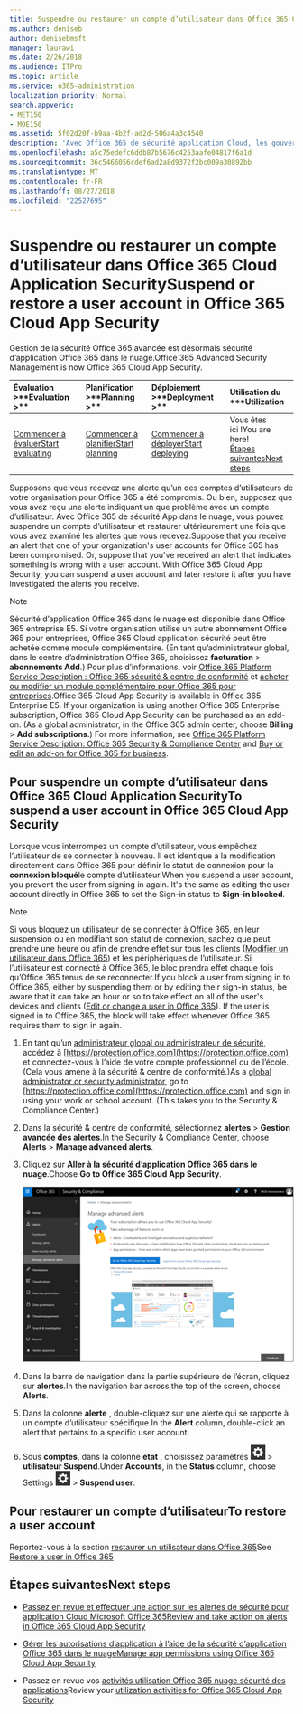 ```yaml
---
title: Suspendre ou restaurer un compte d’utilisateur dans Office 365 Cloud Application Security
ms.author: deniseb
author: denisebmsft
manager: laurawi
ms.date: 2/26/2018
ms.audience: ITPro
ms.topic: article
ms.service: o365-administration
localization_priority: Normal
search.appverid:
- MET150
- MOE150
ms.assetid: 5f02d20f-b9aa-4b2f-ad2d-506a4a3c4540
description: 'Avec Office 365 de sécurité application Cloud, les gouvernance actions possibles sont de suspendre ou reprendre un compte d’utilisateur. '
ms.openlocfilehash: a5c75edefc6ddb87b5676c4253aafe04817f6a1d
ms.sourcegitcommit: 36c5466056cdef6ad2a8d9372f2bc009a30892bb
ms.translationtype: MT
ms.contentlocale: fr-FR
ms.lasthandoff: 08/27/2018
ms.locfileid: "22527695"
---
```

# <a name="suspend-or-restore-a-user-account-in-office-365-cloud-app-security"></a><span data-ttu-id="cf65c-103">Suspendre ou restaurer un compte d’utilisateur dans Office 365 Cloud Application Security</span><span class="sxs-lookup"><span data-stu-id="cf65c-103">Suspend or restore a user account in Office 365 Cloud App Security</span></span>

<span data-ttu-id="cf65c-104">Gestion de la sécurité Office 365 avancée est désormais sécurité d’application Office 365 dans le nuage.</span><span class="sxs-lookup"><span data-stu-id="cf65c-104">Office 365 Advanced Security Management is now Office 365 Cloud App Security.</span></span>
  
|<span data-ttu-id="cf65c-105">Évaluation **\>**</span><span class="sxs-lookup"><span data-stu-id="cf65c-105">****Evaluation** \>**</span></span>|<span data-ttu-id="cf65c-106">Planification **\>**</span><span class="sxs-lookup"><span data-stu-id="cf65c-106">****Planning** \>**</span></span>|<span data-ttu-id="cf65c-107">Déploiement **\>**</span><span class="sxs-lookup"><span data-stu-id="cf65c-107">****Deployment** \>**</span></span>|<span data-ttu-id="cf65c-108">Utilisation du \*\*\*</span><span class="sxs-lookup"><span data-stu-id="cf65c-108">****Utilization****</span></span>|
|:-----|:-----|:-----|:-----|
|[<span data-ttu-id="cf65c-109">Commencer à évaluer</span><span class="sxs-lookup"><span data-stu-id="cf65c-109">Start evaluating</span></span>](office-365-cas-overview.md) <br/> |[<span data-ttu-id="cf65c-110">Commencer à planifier</span><span class="sxs-lookup"><span data-stu-id="cf65c-110">Start planning</span></span>](get-ready-for-office-365-cas.md) <br/> |[<span data-ttu-id="cf65c-111">Commencer à déployer</span><span class="sxs-lookup"><span data-stu-id="cf65c-111">Start deploying</span></span>](turn-on-office-365-cas.md) <br/> |<span data-ttu-id="cf65c-112">Vous êtes ici !</span><span class="sxs-lookup"><span data-stu-id="cf65c-112">You are here!</span></span>  <br/> [<span data-ttu-id="cf65c-113">Étapes suivantes</span><span class="sxs-lookup"><span data-stu-id="cf65c-113">Next steps</span></span>](suspend-or-restore-an-account-in-ocas.md#nextsteps) <br/> |
   
<span data-ttu-id="cf65c-p101">Supposons que vous recevez une alerte qu’un des comptes d’utilisateurs de votre organisation pour Office 365 a été compromis. Ou bien, supposez que vous avez reçu une alerte indiquant un que problème avec un compte d’utilisateur. Avec Office 365 de sécurité App dans le nuage, vous pouvez suspendre un compte d’utilisateur et restaurer ultérieurement une fois que vous avez examiné les alertes que vous recevez.</span><span class="sxs-lookup"><span data-stu-id="cf65c-p101">Suppose that you receive an alert that one of your organization's user accounts for Office 365 has been compromised. Or, suppose that you've received an alert that indicates something is wrong with a user account. With Office 365 Cloud App Security, you can suspend a user account and later restore it after you have investigated the alerts you receive.</span></span>
  
> [!NOTE]
> <span data-ttu-id="cf65c-p102">Sécurité d’application Office 365 dans le nuage est disponible dans Office 365 entreprise E5. Si votre organisation utilise un autre abonnement Office 365 pour entreprises, Office 365 Cloud application sécurité peut être achetée comme module complémentaire. (En tant qu’administrateur global, dans le centre d’administration Office 365, choisissez **facturation** \> **abonnements Add**.) Pour plus d’informations, voir [Office 365 Platform Service Description : Office 365 sécurité &amp; centre de conformité](https://technet.microsoft.com/en-us/library/dn933793.aspx) et [acheter ou modifier un module complémentaire pour Office 365 pour entreprises](https://support.office.com/article/4e7b57d6-b93b-457d-aecd-0ea58bff07a6).</span><span class="sxs-lookup"><span data-stu-id="cf65c-p102">Office 365 Cloud App Security is available in Office 365 Enterprise E5. If your organization is using another Office 365 Enterprise subscription, Office 365 Cloud App Security can be purchased as an add-on. (As a global administrator, in the Office 365 admin center, choose **Billing** \> **Add subscriptions**.) For more information, see [Office 365 Platform Service Description: Office 365 Security &amp; Compliance Center](https://technet.microsoft.com/en-us/library/dn933793.aspx) and [Buy or edit an add-on for Office 365 for business](https://support.office.com/article/4e7b57d6-b93b-457d-aecd-0ea58bff07a6).</span></span> 
  
## <a name="to-suspend-a-user-account-in-office-365-cloud-app-security"></a><span data-ttu-id="cf65c-120">Pour suspendre un compte d’utilisateur dans Office 365 Cloud Application Security</span><span class="sxs-lookup"><span data-stu-id="cf65c-120">To suspend a user account in Office 365 Cloud App Security</span></span>

<span data-ttu-id="cf65c-p103">Lorsque vous interrompez un compte d’utilisateur, vous empêchez l’utilisateur de se connecter à nouveau. Il est identique à la modification directement dans Office 365 pour définir le statut de connexion pour la **connexion bloqué**le compte d’utilisateur.</span><span class="sxs-lookup"><span data-stu-id="cf65c-p103">When you suspend a user account, you prevent the user from signing in again. It's the same as editing the user account directly in Office 365 to set the Sign-in status to **Sign-in blocked**.</span></span>
  
> [!NOTE]
> <span data-ttu-id="cf65c-p104">Si vous bloquez un utilisateur de se connecter à Office 365, en leur suspension ou en modifiant son statut de connexion, sachez que peut prendre une heure ou afin de prendre effet sur tous les clients ([Modifier un utilisateur dans Office 365](https://support.office.com/article/42BB3F17-8F9D-4182-B434-5F1C8024E614#SingleUserPreview)) et les périphériques de l’utilisateur. Si l’utilisateur est connecté à Office 365, le bloc prendra effet chaque fois qu’Office 365 tenus de se reconnecter.</span><span class="sxs-lookup"><span data-stu-id="cf65c-p104">If you block a user from signing in to Office 365, either by suspending them or by editing their sign-in status, be aware that it can take an hour or so to take effect on all of the user's devices and clients ([Edit or change a user in Office 365](https://support.office.com/article/42BB3F17-8F9D-4182-B434-5F1C8024E614#SingleUserPreview)). If the user is signed in to Office 365, the block will take effect whenever Office 365 requires them to sign in again.</span></span> 
  
1. <span data-ttu-id="cf65c-p105">En tant qu’un [administrateur global ou administrateur de sécurité](permissions-in-the-security-and-compliance-center.md), accédez à [https://protection.office.com](https://protection.office.com) et connectez-vous à l’aide de votre compte professionnel ou de l’école. (Cela vous amène à la sécurité &amp; centre de conformité.)</span><span class="sxs-lookup"><span data-stu-id="cf65c-p105">As a [global administrator or security administrator](permissions-in-the-security-and-compliance-center.md), go to [https://protection.office.com](https://protection.office.com) and sign in using your work or school account. (This takes you to the Security &amp; Compliance Center.)</span></span> 
    
2. <span data-ttu-id="cf65c-127">Dans la sécurité &amp; centre de conformité, sélectionnez **alertes** \> **Gestion avancée des alertes**.</span><span class="sxs-lookup"><span data-stu-id="cf65c-127">In the Security &amp; Compliance Center, choose **Alerts** \> **Manage advanced alerts**.</span></span>
    
3. <span data-ttu-id="cf65c-128">Cliquez sur **Aller à la sécurité d’application Office 365 dans le nuage**.</span><span class="sxs-lookup"><span data-stu-id="cf65c-128">Choose **Go to Office 365 Cloud App Security**.</span></span>
    
    ![Dans la sécurité &amp; centre de conformité, cliquez sur Gérer les alertes avancées pour accéder à la sécurité d’application dans le nuage Office 365](media/958632d4-03e3-4ade-8e22-d5509db6fca7.png)
  
4. <span data-ttu-id="cf65c-130">Dans la barre de navigation dans la partie supérieure de l’écran, cliquez sur **alertes**.</span><span class="sxs-lookup"><span data-stu-id="cf65c-130">In the navigation bar across the top of the screen, choose **Alerts**.</span></span>
    
5. <span data-ttu-id="cf65c-131">Dans la colonne **alerte** , double-cliquez sur une alerte qui se rapporte à un compte d’utilisateur spécifique.</span><span class="sxs-lookup"><span data-stu-id="cf65c-131">In the **Alert** column, double-click an alert that pertains to a specific user account.</span></span> 
    
6. <span data-ttu-id="cf65c-132">Sous **comptes**, dans la colonne **état** , choisissez paramètres ![icône paramètres](media/e01b75cc-b28f-4b83-8f86-b1b13dc27ab2.png) \> **utilisateur Suspend**.</span><span class="sxs-lookup"><span data-stu-id="cf65c-132">Under **Accounts**, in the **Status** column, choose Settings ![settings icon](media/e01b75cc-b28f-4b83-8f86-b1b13dc27ab2.png) \> **Suspend user**.</span></span>
    
## <a name="to-restore-a-user-account"></a><span data-ttu-id="cf65c-133">Pour restaurer un compte d’utilisateur</span><span class="sxs-lookup"><span data-stu-id="cf65c-133">To restore a user account</span></span>

<span data-ttu-id="cf65c-134">Reportez-vous à la section [restaurer un utilisateur dans Office 365](https://support.office.com/article/2c261e42-5dd1-48b0-845f-2a016d29cfc1)</span><span class="sxs-lookup"><span data-stu-id="cf65c-134">See [Restore a user in Office 365](https://support.office.com/article/2c261e42-5dd1-48b0-845f-2a016d29cfc1)</span></span>
  
## <a name="next-steps"></a><span data-ttu-id="cf65c-135">Étapes suivantes</span><span class="sxs-lookup"><span data-stu-id="cf65c-135">Next steps</span></span>

- [<span data-ttu-id="cf65c-136">Passez en revue et effectuer une action sur les alertes de sécurité pour application Cloud Microsoft Office 365</span><span class="sxs-lookup"><span data-stu-id="cf65c-136">Review and take action on alerts in Office 365 Cloud App Security</span></span>](review-office-365-cas-alerts.md)
    
- [<span data-ttu-id="cf65c-137">Gérer les autorisations d’application à l’aide de la sécurité d’application Office 365 dans le nuage</span><span class="sxs-lookup"><span data-stu-id="cf65c-137">Manage app permissions using Office 365 Cloud App Security</span></span>](manage-app-permissions-in-ocas.md)
    
- <span data-ttu-id="cf65c-138">Passez en revue vos [activités utilisation Office 365 nuage sécurité des applications](utilization-activities-for-ocas.md)</span><span class="sxs-lookup"><span data-stu-id="cf65c-138">Review your [utilization activities for Office 365 Cloud App Security](utilization-activities-for-ocas.md)</span></span>
    

